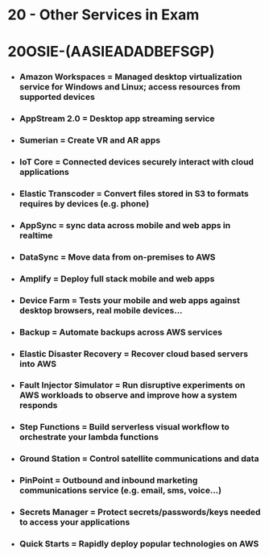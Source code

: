 # 20 - Other Services in Exam

# **20OSIE-(AASIEADADBEFSGP)**

- ### **Amazon Workspaces** = Managed desktop virtualization service for Windows and Linux; access resources from supported devices
- ### **AppStream 2.0** = Desktop app streaming service
- ### **Sumerian** = Create VR and AR apps
- ### **IoT Core** = Connected devices securely interact with cloud applications
- ### **Elastic Transcoder** = Convert files stored in S3 to formats requires by devices (e.g. phone)
- ### **AppSync** = sync data across mobile and web apps in realtime
- ### **DataSync** = Move data from on-premises to AWS
- ### **Amplify** = Deploy full stack mobile and web apps
- ### **Device Farm** = Tests your mobile and web apps against desktop browsers, real mobile devices...
- ### **Backup** = Automate backups across AWS services
- ### **Elastic Disaster Recovery** = Recover cloud based servers into AWS
- ### **Fault Injector Simulator** = Run disruptive experiments on AWS workloads to observe and improve how a system responds
- ### **Step Functions** = Build serverless visual workflow to orchestrate your lambda functions
- ### **Ground Station** = Control satellite communications and data
- ### **PinPoint** = Outbound and inbound marketing communications service (e.g. email, sms, voice...)
- ### **Secrets Manager** = Protect secrets/passwords/keys needed to access your applications
- ### **Quick Starts** = Rapidly deploy popular technologies on AWS